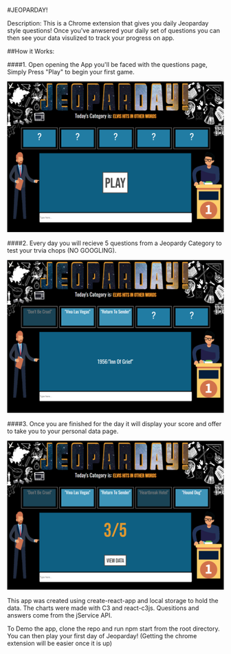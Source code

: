 #JEOPARDAY! 

Description: This is a Chrome extension that gives you daily Jeoparday style questions! Once you've anwsered your daily set of questions you can then see your data visulized to track your progress on app. 

##How it Works: 

####1. Open opening the App you'll be faced with the questions page, Simply Press "Play" to begin your first game. 

![](images/Jeoparday1.png)

####2. Every day you will recieve 5 questions from a Jeopardy Category to test your trvia chops (NO GOOGLING).

![](images/Jeoparday2.png)

####3. Once you are finished for the day it will display your score and offer to take you to your personal data page.

![](images/Jeoparday3.png)

This app was created using create-react-app and local storage to hold the data.  The charts were made with C3 and react-c3js. Quesitions and answers come from the jService API.

To Demo the app, clone the repo and run npm start from the root directory. You can then play your first day of Jeoparday! (Getting the chrome extension will be easier once it is up)
